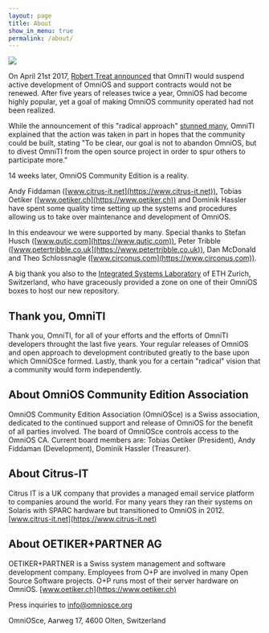 ```yaml
---
layout: page
title: About
show_in_menu: true
permalink: /about/
---
```


<img class="responsive-img" src="/OmniOSce_logo.svg" />

On April 21st 2017, [Robert Treat announced](https://lists.omniti.com/pipermail/omnios-discuss/2017-April/008699.html) 
that OmniTI would suspend active development of OmniOS and support
contracts would not be renewed.  After five years of releases twice 
a year, OmniOS had become highly popular, yet a goal of making
OmniOS community operated had not been realized.

While the announcement of this "radical approach" [stunned many](https://www.theregister.co.uk/2017/04/25/oracle_free_solaris_project_stops/),
OmniTI explained that the action was taken in part in hopes that 
the community could be built, stating "To be clear, our goal is not to abandon OmniOS,
but to divest OmniTI from the open source project in order to spur others
to participate more."

14 weeks later, OmniOS Community Edition is a reality.

Andy Fiddaman ([www.citrus-it.net](https://www.citrus-it.net)), Tobias
Oetiker ([www.oetiker.ch](https://www.oetiker.ch)) and Dominik Hassler have
spent some quality time setting up the systems and procedures allowing us to
take over maintenance and development of OmniOS.  

In this endeavour we were
supported by many.  Special thanks to Stefan Husch
([www.qutic.com](https://www.qutic.com)), Peter Tribble
([www.petertribble.co.uk](https://www.petertribble.co.uk)), Dan McDonald and
Theo Schlossnagle ([www.circonus.com](https://www.circonus.com)).

A big thank you also to the [Integrated Systems Laboratory](http://www.iis.ee.ethz.ch)
of ETH Zurich, Switzerland, who have graceously provided a zone on one of
their OmniOS boxes to host our new repository. 

## Thank you, OmniTI

Thank you, OmniTI, for all of your efforts and the efforts of OmniTI
developers throught the last five years.  Your regular releases of OmniOS 
and open approach to development contributed greatly to the base upon
which OmniOSce formed.  Lastly, thank you for a certain "radical" 
vision that a community would form independently.

## About OmniOS Community Edition Association

OmniOS Community Edition Association (OmniOSce) is a Swiss association, dedicated to the continued support and release of OmniOS for the benefit of all parties involved. The board of OmniOSce controls access to the OmniOS CA. Current board members are: Tobias Oetiker (President), Andy Fiddaman (Development), Dominik Hassler (Treasurer).

## About Citrus-IT

Citrus IT is a UK company that provides a managed email service platform to companies around the world. For many years they ran their systems on Solaris with SPARC hardware but transitioned to OmniOS in 2012.
[www.citrus-it.net](https://www.citrus-it.net)

## About OETIKER+PARTNER AG

OETIKER+PARTNER is a Swiss system management and software development company. Employees from O+P are involved in many Open Source Software projects. O+P runs most of their server hardware on OmniOS.
[www.oetiker.ch](https://www.oetiker.ch)


Press inquiries to [info@omniosce.org](mailto:info@omniosce.org)

OmniOSce, Aarweg 17, 4600 Olten, Switzerland

